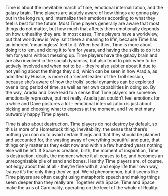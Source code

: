 Time is about the inevitable march of time, emotional internalization, and the galaxy brain. Time players are acutely aware of how things are gonna play out in the long run, and internalize their emotions according to what they feel is best for the future. Most Time players generally are aware that most things do not matter, but how much that affects them emotionally depends on how unhealthy they are. In most cases, Time players have a worldview, but that worldview is ‘why isn’t there a meaning to life’, because Time has an inherent ‘meaningless’ feel to it. When healthier, Time is more about doing it to ‘em, and doing it to ‘em for years, and having the skills to do it to ‘em for years without messing up. Time players have the galaxy brain and are also involved in the social dynamics, but also tend to pick when to be actively involved and when not to be - they’re also subtler about it due to not yelling about the things they did, which can be seen in how Aradia, as admitted by Hussie, is more of a ‘secret leader’ of the Troll session, because she’s aware of how the trolls’ social dynamics can be exploited over a long period of time, as well as her own capabilities in doing so. By the way, Aradia and Dave lead to a sense that Time players are somehow emotionally repressive, but not really. Aradia just couldn’t feel emotions for a while and Dave postures a lot - emotional internalization is just about picking and choosing what to express at the moment, and I’ve met many outwardly happy Time players.

Time is also about destruction. Time players do not destroy by default, so this is more of a Homestuck thing. Inevitability, the sense that there’s nothing you can do to avoid certain things and that they should be planned and accounted for, the wasting away of everything beautiful and pure, that things only matter as they exist now and within a few hundred years nothing else will be left. If Space is creation, birth, the moment of inspiration, Time is destruction, death, the moment where it all ceases to be, and becomes an unrecognizable pile of sand and bones. Healthy Time players are, of course, not edgy about this at all - they’re fine with it, and enjoy life their own way, ‘cause it’s the only thing they’ve got. 
Weird phenomenon, but it seems like Time players are often caught using metaphoric speech and making things seem deeper than they really are.
Together with Space, Time and Space make the axis of Cardinality, operating on the level of the whole of Reality.